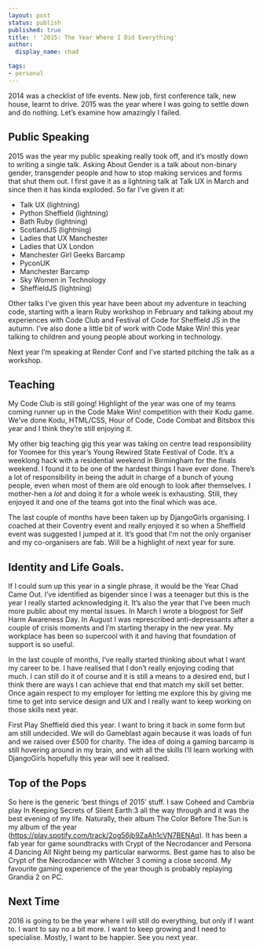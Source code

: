 ```yaml
---
layout: post
status: publish
published: true
title: ! '2015: The Year Where I Did Everything'
author:
  display_name: chad

tags:
- personal
---
```


2014 was a checklist of life events. New job, first conference talk, new house, learnt to drive. 2015 was the year where I was going to settle down and do nothing. Let’s examine how amazingly I failed.

Public Speaking
---------------
2015 was the year my public speaking really took off, and it’s mostly down to writing a single talk. Asking About Gender is a talk about non-binary gender, transgender people and how to stop making services and forms that shut them out. I first gave it as a lightning talk at Talk UX in March and since then it has kinda exploded. So far I’ve given it at:

 - Talk UX (lightning) 
 - Python Sheffield (lightning)
 - Bath Ruby (lightning) 
 - ScotlandJS (lightning) 
 - Ladies that UX Manchester 
 - Ladies that UX London 
 - Manchester Girl Geeks Barcamp 
 - PyconUK 
 - Manchester Barcamp 
 - Sky Women in Technology  
 - SheffieldJS (lightning)

Other talks I’ve given this year have been about my adventure in teaching code, starting with a learn Ruby workshop in February and talking about my experiences with Code Club and Festival of Code for Sheffield JS in the autumn. I’ve also done a little bit of work with Code Make Win! this year talking to children and young people about working in technology.

Next year I’m speaking at Render Conf and I’ve started pitching the talk as a workshop. 

Teaching
--------
My Code Club is still going! Highlight of the year was one of my teams coming runner up in the Code Make Win! competition with their Kodu game. We’ve done Kodu, HTML/CSS, Hour of Code, Code Combat and Bitsbox this year and I think they’re still enjoying it. 

My other big teaching gig this year was taking on centre lead responsibility for Yoomee for this year’s Young Rewired State Festival of Code. It’s a weeklong hack with a residential weekend in Birmingham for the finals weekend. I found it to be one of the hardest things I have ever done. There’s a lot of responsibility in being the adult in charge of a bunch of young people, even when most of them are old enough to look after themselves. I mother-hen a *lot* and doing it for a whole week is exhausting. Still, they enjoyed it and one of the teams got into the final which was ace.

The last couple of months have been taken up by DjangoGirls organising. I coached at their Coventry event and really enjoyed it so when a Sheffield event was suggested I jumped at it. It’s good that I’m not the only organiser and my co-organisers are fab. Will be a highlight of next year for sure.

Identity and Life Goals.
------------------------
If I could sum up this year in a single phrase, it would be the Year Chad Came Out. I’ve identified as bigender since I was a teenager but this is the year I really started acknowledging it. It’s also the year that I’ve been much more public about my mental issues. In March I wrote a blogpost for Self Harm Awareness Day. In August I was represcribed anti-depressants after a couple of crisis moments and I’m starting therapy in the new year. My workplace has been so supercool with it and having that foundation of support is so useful. 

In the last couple of months, I’ve really started thinking about what I want my career to be. I have realised that I don’t really enjoying coding that much. I can still do it of course and it is still a means to a desired end, but I think there are ways I can achieve that end that match my skill set better. Once again respect to my employer for letting me explore this by giving me time to get into service design and UX and I really want to keep working on those skills next year.

First Play Sheffield died this year. I want to bring it back in some form but am still undecided. We will do Gameblast again because it was loads of fun and we raised over £500 for charity. The idea of doing a gaming barcamp is still hovering around in my brain, and with all the skills I’ll learn working with DjangoGirls hopefully this year will see it realised.

Top of the Pops
---------------
So here is the generic ‘best things of 2015’ stuff. I saw Coheed and Cambria play In Keeping Secrets of Slient Earth:3 all the way through and it was the best evening of my life. Naturally, their album The Color Before The Sun is my album of the year (https://play.spotify.com/track/2og56jb9ZaAh1cVN7BENAq). It has been a fab year for game soundtracks with Crypt of the Necrodancer and Persona 4 Dancing All Night being my particular earworms. Best game has to also be Crypt of the Necrodancer with Witcher 3 coming a close second. My favourite gaming experience of the year though is probably replaying Grandia 2 on PC.

Next Time
---------
2016 is going to be the year where I will still do everything, but only if I want to. I want to say no a bit more. I want to keep growing and I need to specialise. Mostly, I want to be happier. See you next year.
